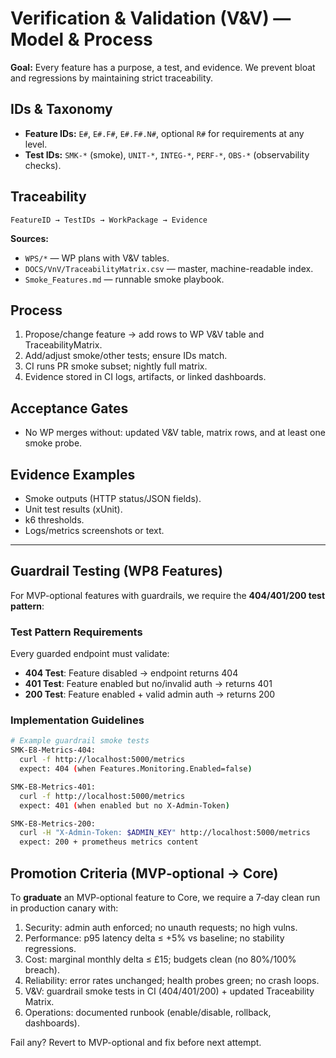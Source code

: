 # Verification & Validation (V&V) — Model & Process

**Goal:** Every feature has a purpose, a test, and evidence. We prevent bloat and regressions by maintaining strict traceability.

## IDs & Taxonomy
- **Feature IDs:** `E#`, `E#.F#`, `E#.F#.N#`, optional `R#` for requirements at any level.
- **Test IDs:** `SMK-*` (smoke), `UNIT-*`, `INTEG-*`, `PERF-*`, `OBS-*` (observability checks).

## Traceability
`FeatureID → TestIDs → WorkPackage → Evidence`

**Sources:**
- `WPS/*` — WP plans with V&V tables.
- `DOCS/VnV/TraceabilityMatrix.csv` — master, machine-readable index.
- `Smoke_Features.md` — runnable smoke playbook.

## Process
1. Propose/change feature → add rows to WP V&V table and TraceabilityMatrix.
2. Add/adjust smoke/other tests; ensure IDs match.
3. CI runs PR smoke subset; nightly full matrix.
4. Evidence stored in CI logs, artifacts, or linked dashboards.

## Acceptance Gates
- No WP merges without: updated V&V table, matrix rows, and at least one smoke probe.

## Evidence Examples
- Smoke outputs (HTTP status/JSON fields).
- Unit test results (xUnit).
- k6 thresholds.
- Logs/metrics screenshots or text.

---

## Guardrail Testing (WP8 Features)

For MVP-optional features with guardrails, we require the **404/401/200 test pattern**:

### Test Pattern Requirements
Every guarded endpoint must validate:
- **404 Test**: Feature disabled → endpoint returns 404
- **401 Test**: Feature enabled but no/invalid auth → returns 401
- **200 Test**: Feature enabled + valid admin auth → returns 200

### Implementation Guidelines
```bash
# Example guardrail smoke tests
SMK-E8-Metrics-404:
  curl -f http://localhost:5000/metrics
  expect: 404 (when Features.Monitoring.Enabled=false)

SMK-E8-Metrics-401:
  curl -f http://localhost:5000/metrics
  expect: 401 (when enabled but no X-Admin-Token)

SMK-E8-Metrics-200:
  curl -H "X-Admin-Token: $ADMIN_KEY" http://localhost:5000/metrics
  expect: 200 + prometheus metrics content
```

## Promotion Criteria (MVP‑optional → Core)
To **graduate** an MVP-optional feature to Core, we require a 7‑day clean run in production canary with:
1) Security: admin auth enforced; no unauth requests; no high vulns.
2) Performance: p95 latency delta ≤ +5% vs baseline; no stability regressions.
3) Cost: marginal monthly delta ≤ £15; budgets clean (no 80%/100% breach).
4) Reliability: error rates unchanged; health probes green; no crash loops.
5) V&V: guardrail smoke tests in CI (404/401/200) + updated Traceability Matrix.
6) Operations: documented runbook (enable/disable, rollback, dashboards).

Fail any? Revert to MVP-optional and fix before next attempt.